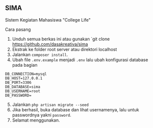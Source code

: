 ## SIMA
Sistem Kegiatan Mahasiswa "College Life"

Cara pasang
1. Unduh semua berkas ini atau gunakan `git clone https://github.com/dasakreativa/sima
2. Ekstrak ke folder root server atau direktori localhost
3. Jalankan `composer install`.
4. Ubah file `.env.example` menjadi `.env` lalu ubah konfigurasi database pada bagian
  ```
  DB_CONNECTION=mysql
  DB_HOST=127.0.0.1
  DB_PORT=3306
  DB_DATABASE=sima
  DB_USERNAME=root
  DB_PASSWORD=
  ```
5. Jalankan `php artisan migrate --seed`
6. Jika berhasil, buka database dan lihat usernamenya, lalu untuk passwordnya yakni `password`.
7. Selamat menggunakan.
